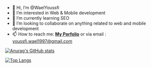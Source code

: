 - 👋 Hi, I’m @WaelYoussfi
- 👀 I’m interested in Web & Mobile development
- 🌱 I’m currently learning SEO
- 💞️ I’m looking to collaborate on anything related to web and mobile development
- 📫 How to reach me: <a href="https://wael.vercel.app/"><b>My Porfolio</b></a> or via email : youssfi.wael1997@gmail.com

[![Anurag's GitHub stats](https://github-readme-stats.vercel.app/api?username=WaelYoussfi&hide=stars&show_icons=true&theme=nightowl)](https://github.com/anuraghazra/github-readme-stats)

[![Top Langs](https://github-readme-stats.vercel.app/api/top-langs/?username=WaelYoussfi&layout=compact&theme=nightowl)](https://github.com/anuraghazra/github-readme-stats)
<!---
WaelYoussfi/WaelYoussfi is a ✨ special ✨ repository because its `README.md` (this file) appears on your GitHub profile.
You can click the Preview link to take a look at your changes.
--->

